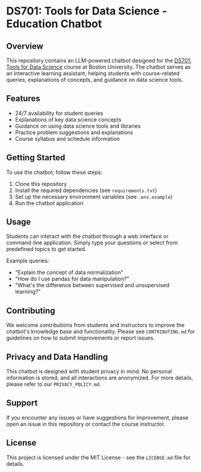 # DS701: Tools for Data Science - Education Chatbot

## Overview

This repository contains an LLM-powered chatbot designed for the [DS701: Tools for Data Science](https://tools4ds.github.io/fa2024/) course at Boston University. The chatbot serves as an interactive learning assistant, helping students with course-related queries, explanations of concepts, and guidance on data science tools.

## Features

- 24/7 availability for student queries
- Explanations of key data science concepts
- Guidance on using data science tools and libraries
- Practice problem suggestions and explanations
- Course syllabus and schedule information

## Getting Started

To use the chatbot, follow these steps:

1. Clone this repository
2. Install the required dependencies (see `requirements.txt`)
3. Set up the necessary environment variables (see `.env.example`)
4. Run the chatbot application

## Usage

Students can interact with the chatbot through a web interface or command-line application. Simply type your questions or select from predefined topics to get started.

Example queries:

- "Explain the concept of data normalization"
- "How do I use pandas for data manipulation?"
- "What's the difference between supervised and unsupervised learning?"

## Contributing

We welcome contributions from students and instructors to improve the chatbot's knowledge base and functionality. Please see `CONTRIBUTING.md` for guidelines on how to submit improvements or report issues.

## Privacy and Data Handling

This chatbot is designed with student privacy in mind. No personal information is stored, and all interactions are anonymized. For more details, please refer to our `PRIVACY_POLICY.md`.

## Support

If you encounter any issues or have suggestions for improvement, please open an issue in this repository or contact the course instructor.

## License

This project is licensed under the MIT License - see the `LICENSE.md` file for details.
